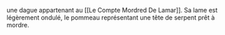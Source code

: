 une dague appartenant au [[Le Compte Mordred De Lamar]]. Sa lame est légèrement ondulé, le pommeau représentant une tête de serpent prêt à mordre.